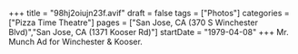 +++
title = "98hj2oiujn23f.avif"
draft = false
tags = ["Photos"]
categories = ["Pizza Time Theatre"]
pages = ["San Jose, CA (370 S Winchester Blvd)","San Jose, CA (1371 Kooser Rd)"]
startDate = "1979-04-08"
+++
Mr. Munch Ad for Winchester & Kooser.
